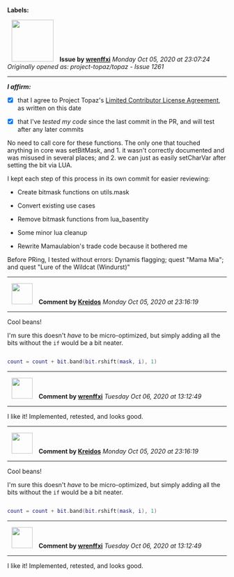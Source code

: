 **Labels:**



<a href="https://github.com/wrenffxi"><img src="https://avatars1.githubusercontent.com/u/21246949?v=4" width="96" height="96" hspace="10"></img></a> **Issue by [wrenffxi](https://github.com/wrenffxi)**
_Monday Oct 05, 2020 at 23:07:24_
_Originally opened as: project-topaz/topaz - Issue 1261_

----

<!-- place 'x' mark between square [] brackets to affirm: -->
**_I affirm:_**
- [x] that I agree to Project Topaz's [Limited Contributor License Agreement](http://project-topaz.com/blob/release/CONTRIBUTOR_AGREEMENT.md), as written on this date
- [x] that I've _tested my code_ since the last commit in the PR, and will test after any later commits

No need to call core for these functions.  The only one that touched anything in core was setBitMask, and 1. it wasn't correctly documented and was misused in several places; and 2. we can just as easily setCharVar after setting the bit via LUA.

I kept each step of this process in its own commit for easier reviewing:

* Create bitmask functions on utils.mask
* Convert existing use cases
* Remove bitmask functions from lua_basentity
* Some minor lua cleanup
* Rewrite Mamaulabion's trade code because it bothered me

Before PRing, I tested without errors: Dynamis flagging; quest "Mama Mia"; and quest "Lure of the Wildcat (Windurst)"



----
<a href="https://github.com/Kreidos"><img src="https://avatars0.githubusercontent.com/u/12466395?v=4" width="48" height="48" hspace="10"></img></a> **Comment by [Kreidos](https://github.com/Kreidos)**
_Monday Oct 05, 2020 at 23:16:19_

----

Cool beans!

I'm sure this doesn't *have* to be micro-optimized, but simply adding all the bits without the `if` would be a bit neater.
```lua
count = count + bit.band(bit.rshift(mask, i), 1)
```


----
<a href="https://github.com/wrenffxi"><img src="https://avatars1.githubusercontent.com/u/21246949?v=4" width="48" height="48" hspace="10"></img></a> **Comment by [wrenffxi](https://github.com/wrenffxi)**
_Tuesday Oct 06, 2020 at 13:12:49_

----

I like it!  Implemented, retested, and looks good.


----
<a href="https://github.com/Kreidos"><img src="https://avatars0.githubusercontent.com/u/12466395?v=4" width="48" height="48" hspace="10"></img></a> **Comment by [Kreidos](https://github.com/Kreidos)**
_Monday Oct 05, 2020 at 23:16:19_

----

Cool beans!

I'm sure this doesn't *have* to be micro-optimized, but simply adding all the bits without the `if` would be a bit neater.
```lua
count = count + bit.band(bit.rshift(mask, i), 1)
```


----
<a href="https://github.com/wrenffxi"><img src="https://avatars1.githubusercontent.com/u/21246949?v=4" width="48" height="48" hspace="10"></img></a> **Comment by [wrenffxi](https://github.com/wrenffxi)**
_Tuesday Oct 06, 2020 at 13:12:49_

----

I like it!  Implemented, retested, and looks good.
